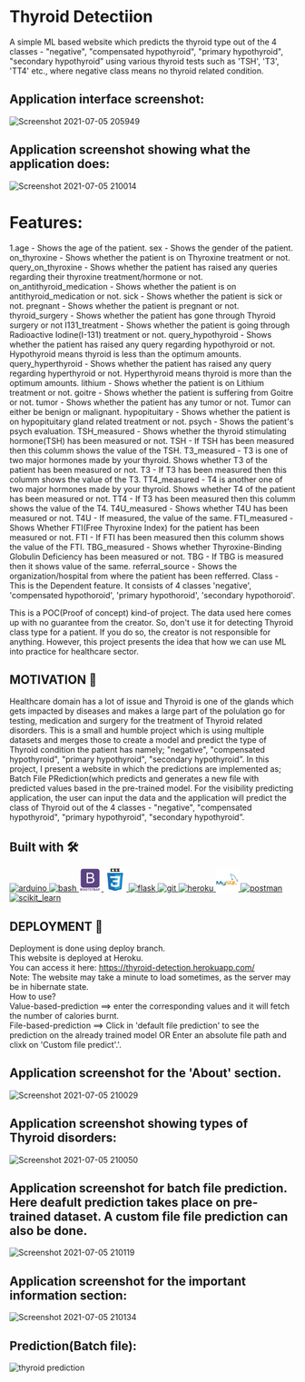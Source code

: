 # Thyroid Detectiion
A simple ML based website which predicts the thyroid type out of the 4 classes - "negative", "compensated hypothyroid", "primary hypothyroid", "secondary hypothyroid” using various thyroid tests such as 'TSH', 'T3', 'TT4' etc., where negative class means no thyroid related condition.

## Application interface screenshot:
![Screenshot 2021-07-05 205949](https://user-images.githubusercontent.com/5305547/127063302-2b8e0c7f-aa8b-4d91-9e2f-4b6f36b34319.png)


## Application screenshot showing what the application does:
![Screenshot 2021-07-05 210014](https://user-images.githubusercontent.com/5305547/127063333-04ef13a9-40bd-4886-95ba-9365a77b3e9d.png)


# Features:
1.age - Shows the age of the patient.
sex - Shows the gender of the patient.
on_thyroxine - Shows whether the patient is on Thyroxine treatment or not.
query_on_thyroxine - Shows whether the patient has raised any queries regarding their thyroxine treatment/hormone or not.
on_antithyroid_medication - Shows whether the patient is on antithyroid_medication or not.
sick - Shows whether the patient is sick or not.
pregnant - Shows whether the patient is pregnant or not.
thyroid_surgery - Shows whether the patient has gone through Thyroid surgery or not
I131_treatment - Shows whether the patient is going through Radioactive Iodine(I-131) treatment or not.
query_hypothyroid - Shows whether the patient has raised any query regarding hypothyroid or not. Hypothyroid means thyroid is less than the optimum amounts.
query_hyperthyroid - Shows whether the patient has raised any query regarding hyperthyroid or not. Hyperthyroid means thyroid is more than the optimum amounts.
lithium - Shows whether the patient is on Lithium treatment or not.
goitre - Shows whether the patient is suffering from Goitre or not.
tumor - Shows whether the patient has any tumor or not. Tumor can either be benign or malignant.
hypopituitary - Shows whether the patient is on hypopituitary gland related treatment or not.
psych - Shows the patient's psych evaluation.
TSH_measured - Shows whether the thyroid stimulating hormone(TSH) has been measured or not.
TSH - If TSH has been measured then this columm shows the value of the TSH.
T3_measured - T3 is one of two major hormones made by your thyroid. Shows whether T3 of the patient has been measured or not.
T3 - If T3 has been measured then this columm shows the value of the T3.
TT4_measured - T4 is another one of two major hormones made by your thyroid. Shows whether T4 of the patient has been measured or not.
TT4 - If T3 has been measured then this columm shows the value of the T4.
T4U_measured - Shows whether T4U has been measured or not.
T4U - If measured, the value of the same.
FTI_measured - Shows Whether FTI(Free Thyroxine Index) for the patient has been measured or not.
FTI - If FTI has been measured then this columm shows the value of the FTI.
TBG_measured - Shows whether Thyroxine-Binding Globulin Deficiency has been measured or not.
TBG - If TBG is measured then it shows value of the same.
referral_source - Shows the organization/hospital from where the patient has been refferred.
Class - This is the Dependent feature. It consists of 4 classes 'negative', 'compensated hypothoroid', 'primary hypothoroid', 'secondary hypothoroid'.

This is a POC(Proof of concept) kind-of project. The data used here comes up with no guarantee from the creator. So, don't use it for detecting Thyroid class type for a patient. If you do so, the creator is not responsible for anything. However, this project presents the idea that how we can use ML into practice for healthcare sector.

## MOTIVATION 💪
Healthcare domain has a lot of issue and Thyroid is one of the glands which gets impacted by diseases and makes a large part of the polulation go for testing, medication and surgery for the treatment of Thyroid related disorders. This is a small and humble project which is using multiple datasets and merges those to create a model and predict the type of Thyroid condition the patient has namely; "negative", "compensated hypothyroid", "primary hypothyroid", "secondary hypothyroid”.
In this project, I present a website in which the predictions are implemented as; Batch File PRediction(which predicts and generates a new file with predicted values based in the pre-trained model. 
For the visibility predicting application, the user can input the data and the application will predict the class of Thyroid out of the 4 classes - "negative", "compensated hypothyroid", "primary hypothyroid", "secondary hypothyroid”.

## Built with 🛠️
<p align="left"> <a href="https://www.arduino.cc/" target="_blank"> <img src="https://cdn.worldvectorlogo.com/logos/arduino-1.svg" alt="arduino" width="40" height="40"/> </a> <a href="https://www.gnu.org/software/bash/" target="_blank"> <img src="https://www.vectorlogo.zone/logos/gnu_bash/gnu_bash-icon.svg" alt="bash" width="40" height="40"/> </a> <a href="https://getbootstrap.com" target="_blank"> <img src="https://raw.githubusercontent.com/devicons/devicon/master/icons/bootstrap/bootstrap-plain-wordmark.svg" alt="bootstrap" width="40" height="40"/> </a> <a href="https://www.w3schools.com/css/" target="_blank"> <img src="https://raw.githubusercontent.com/devicons/devicon/master/icons/css3/css3-original-wordmark.svg" alt="css3" width="40" height="40"/> </a><a href="https://flask.palletsprojects.com/" target="_blank"> <img src="https://www.vectorlogo.zone/logos/pocoo_flask/pocoo_flask-icon.svg" alt="flask" width="40" height="40"/> </a> <a href="https://git-scm.com/" target="_blank"> <img src="https://www.vectorlogo.zone/logos/git-scm/git-scm-icon.svg" alt="git" width="40" height="40"/> </a> <a href="https://heroku.com" target="_blank"> <img src="https://www.vectorlogo.zone/logos/heroku/heroku-icon.svg" alt="heroku" width="40" height="40"/> </a> <a href="https://www.mysql.com/" target="_blank"> <img src="https://raw.githubusercontent.com/devicons/devicon/master/icons/mysql/mysql-original-wordmark.svg" alt="mysql" width="40" height="40"/> </a><a href="https://postman.com" target="_blank"> <img src="https://www.vectorlogo.zone/logos/getpostman/getpostman-icon.svg" alt="postman" width="40" height="40"/> </a><a href="https://scikit-learn.org/" target="_blank"> <img src="https://upload.wikimedia.org/wikipedia/commons/0/05/Scikit_learn_logo_small.svg" alt="scikit_learn" width="40" height="40"/> </a></p>       

    

## DEPLOYMENT 🚀
Deployment is done using deploy branch.<br/>
This website is deployed at Heroku.<br/>
You can access it here: https://thyroid-detection.herokuapp.com/ <br/>
Note: The website may take a minute to load sometimes, as the server may be in hibernate state.<br/>
How to use? <br/>
Value-based-prediction ==> enter the corresponding values and it will fetch the number of calories burnt.<br/>
File-based-prediction  ==> Click in 'default file prediction' to see the prediction on the already trained model OR Enter an absolute file path and clixk on 'Custom file predict'.'.



## Application screenshot for the 'About' section.
![Screenshot 2021-07-05 210029](https://user-images.githubusercontent.com/5305547/127064493-b63dfa5f-8f72-4b12-a4da-8d66c321b106.png)

## Application screenshot showing types of Thyroid disorders:
![Screenshot 2021-07-05 210050](https://user-images.githubusercontent.com/5305547/127064589-46b6bd3d-5af0-4168-afa1-f349cbc95297.png)

## Application screenshot for batch file prediction. Here deafult prediction takes place on pre-trained dataset. A custom file file prediction can also be done.
![Screenshot 2021-07-05 210119](https://user-images.githubusercontent.com/5305547/127064657-ed43e5a7-528b-4ab8-abf7-081d39e2eb76.png)

## Application screenshot for the important information section:
![Screenshot 2021-07-05 210134](https://user-images.githubusercontent.com/5305547/127064694-5edd41bb-679f-4f42-b350-b28feeae413a.png)

## Prediction(Batch file):
![thyroid prediction](https://user-images.githubusercontent.com/5305547/127065188-4317a3cc-8f7d-4857-8f92-ada26e97d3cd.png)
